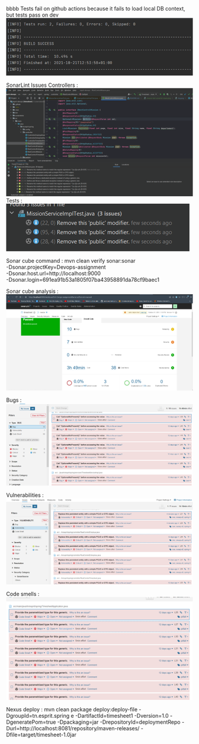 bbbb
Tests fail on github actions because it fails to load local DB context, but tests pass on dev 
![Passing tests](screenshots/img.png)

SonarLint Issues 
Controllers :
![SonarLint suggestions for MissionController](screenshots/sonarlint-mission-controller.png)
Tests :
![SonarLint suggestions for MissionTest](screenshots/mission-test-sonarlint-issues.png)


Sonar cube command : 
mvn clean verify sonar:sonar \
-Dsonar.projectKey=Devops-assignment \
-Dsonar.host.url=http://localhost:9000 \
-Dsonar.login=691ea91b53a1805f07ba43958891da78cf9baec1

Sonar cube analysis : 
![Sonarcube global metrics](screenshots/sonarcube1.png)

Bugs :
![Sonarcube bugs](screenshots/sonarcube2.png)

Vulnerabilities :
![Sonarcube vulnerabilities](screenshots/sonarcube3.png)

Code smells :
![img.png](screenshots/sonarcube4.png)

Nexus deploy :
mvn clean package deploy:deploy-file -DgroupId=tn.esprit.spring e -DartifactId=timesheet1 -Dversion=1.0 -DgeneratePom=true -Dpackaging=jar -DrepositoryId=deploymentRepo -Durl=http://localhost:8081/repository/maven-releases/ -Dfile=target/timesheet-1.0jar
